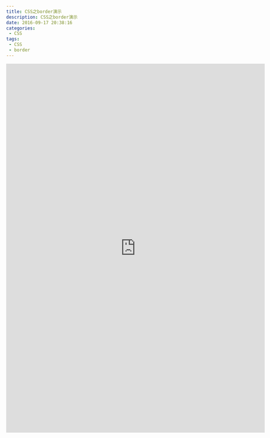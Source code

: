 ```yaml
---
title: CSS之border演示
description: CSS之border演示
date: 2016-09-17 20:38:16
categories:
 - CSS
tags:
 - CSS
 - border
---
```


  <iframe src="https://liyufeng.angton.com/Border_new6.html" height="1000px" width="700px" frameborder="0" scrolling="no"> </iframe>

